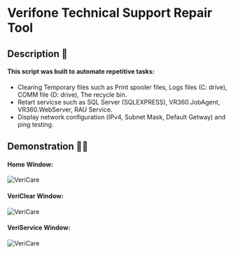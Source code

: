 # Verifone Technical Support Repair Tool
## Description 📝
####  This script was built to automate repetitive tasks:
- Clearing Temporary files such as Print spooler files, Logs files (C: drive), COMM file (D: drive), The recycle bin.
- Retart servicse such as SQL Server (SQLEXPRESS), VR360.JobAgent, VR360.WebServer, RAU Service.
- Display network configuration (IPv4, Subnet Mask, Default Getway) and ping testing.

## Demonstration 🤹‍♂️
#### Home Window:
![VeriCare](https://i.postimg.cc/T312qhGW/1.png)
#### VeriClear Window:
![VeriCare](https://i.postimg.cc/JhB1vgsr/2.png)
#### VeriService Window:
![VeriCare](https://i.postimg.cc/RZYSP9Vp/3.png)
